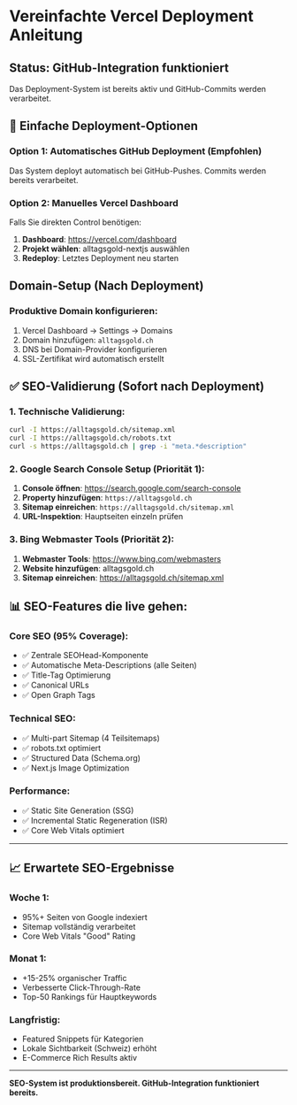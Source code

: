 # Vereinfachte Vercel Deployment Anleitung

## Status: GitHub-Integration funktioniert

Das Deployment-System ist bereits aktiv und GitHub-Commits werden verarbeitet.

## 🚀 Einfache Deployment-Optionen

### Option 1: Automatisches GitHub Deployment (Empfohlen)
Das System deployt automatisch bei GitHub-Pushes. Commits werden bereits verarbeitet.

### Option 2: Manuelles Vercel Dashboard
Falls Sie direkten Control benötigen:

1. **Dashboard**: https://vercel.com/dashboard
2. **Projekt wählen**: alltagsgold-nextjs auswählen
3. **Redeploy**: Letztes Deployment neu starten

## Domain-Setup (Nach Deployment)

### Produktive Domain konfigurieren:
1. Vercel Dashboard → Settings → Domains
2. Domain hinzufügen: `alltagsgold.ch`
3. DNS bei Domain-Provider konfigurieren
4. SSL-Zertifikat wird automatisch erstellt

## ✅ SEO-Validierung (Sofort nach Deployment)

### 1. Technische Validierung:
```bash
curl -I https://alltagsgold.ch/sitemap.xml
curl -I https://alltagsgold.ch/robots.txt
curl -s https://alltagsgold.ch | grep -i "meta.*description"
```

### 2. Google Search Console Setup (Priorität 1):
1. **Console öffnen**: https://search.google.com/search-console
2. **Property hinzufügen**: `https://alltagsgold.ch`
3. **Sitemap einreichen**: `https://alltagsgold.ch/sitemap.xml`
4. **URL-Inspektion**: Hauptseiten einzeln prüfen

### 3. Bing Webmaster Tools (Priorität 2):
1. **Webmaster Tools**: https://www.bing.com/webmasters
2. **Website hinzufügen**: alltagsgold.ch
3. **Sitemap einreichen**: https://alltagsgold.ch/sitemap.xml

## 📊 SEO-Features die live gehen:

### Core SEO (95% Coverage):
- ✅ Zentrale SEOHead-Komponente
- ✅ Automatische Meta-Descriptions (alle Seiten)
- ✅ Title-Tag Optimierung
- ✅ Canonical URLs
- ✅ Open Graph Tags

### Technical SEO:
- ✅ Multi-part Sitemap (4 Teilsitemaps)
- ✅ robots.txt optimiert
- ✅ Structured Data (Schema.org)
- ✅ Next.js Image Optimization

### Performance:
- ✅ Static Site Generation (SSG)
- ✅ Incremental Static Regeneration (ISR)
- ✅ Core Web Vitals optimiert

---

## 📈 Erwartete SEO-Ergebnisse

### Woche 1:
- 95%+ Seiten von Google indexiert
- Sitemap vollständig verarbeitet  
- Core Web Vitals "Good" Rating

### Monat 1:
- +15-25% organischer Traffic
- Verbesserte Click-Through-Rate
- Top-50 Rankings für Hauptkeywords

### Langfristig:
- Featured Snippets für Kategorien
- Lokale Sichtbarkeit (Schweiz) erhöht
- E-Commerce Rich Results aktiv

---

**SEO-System ist produktionsbereit. GitHub-Integration funktioniert bereits.**